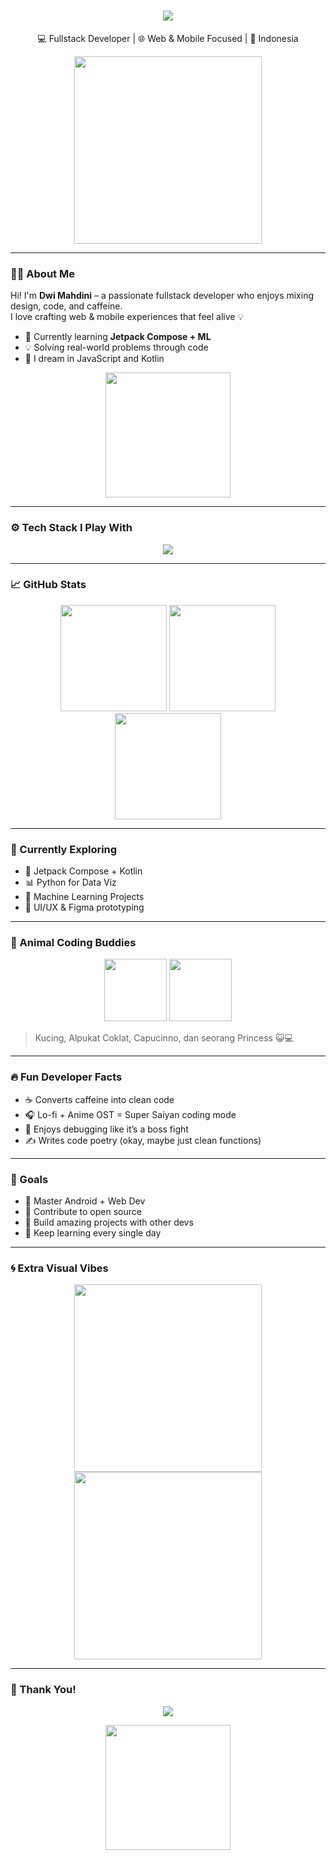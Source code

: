 <h1 align="center">
  <img src="https://readme-typing-svg.herokuapp.com/?lines=Hi,+I'm+Dwi+Mahdini;Fullstack+Developer!&center=true&size=25">
</h1>

<p align="center">💻 Fullstack Developer | 🌐 Web & Mobile Focused | 🏡 Indonesia</p>

<p align="center">
  <img src="https://media.giphy.com/media/qgQUggAC3Pfv687qPC/giphy.gif" width="300"/>
</p>

---

### 👩‍💻 About Me

Hi! I'm **Dwi Mahdini** – a passionate fullstack developer who enjoys mixing design, code, and caffeine.  
I love crafting web & mobile experiences that feel alive 💡

- 🌱 Currently learning **Jetpack Compose + ML**
- 💡 Solving real-world problems through code
- 🤖 I dream in JavaScript and Kotlin

<p align="center">
  <img src="https://media.giphy.com/media/13HgwGsXF0aiGY/giphy.gif" width="200"/>
</p>

---

### ⚙️ Tech Stack I Play With

<p align="center">
  <img src="https://skillicons.dev/icons?i=html,css,js,react,nextjs,tailwind,nodejs,express,postgres,firebase,androidstudio,kotlin,python,fastapi,java" />
</p>

---

### 📈 GitHub Stats

<p align="center">
  <img src="https://github-readme-stats.vercel.app/api?username=dwimahdini&show_icons=true&theme=tokyonight&hide_border=false&include_all_commits=true&count_private=true" height="170"/>
  <img src="https://github-readme-streak-stats.herokuapp.com/?user=dwimahdini&theme=tokyonight&hide_border=false" height="170"/>
  <img src="https://github-readme-stats.vercel.app/api/top-langs/?username=dwimahdini&layout=compact&theme=tokyonight&hide_border=false" height="170"/>
</p>

---

### 🚀 Currently Exploring

- 📱 Jetpack Compose + Kotlin
- 📊 Python for Data Viz
- 🧠 Machine Learning Projects
- 🎨 UI/UX & Figma prototyping

---

### 🐾 Animal Coding Buddies

<p align="center">
  <img src="https://media.giphy.com/media/JIX9t2j0ZTN9S/giphy.gif" width="100"/>
  <img src="https://media.giphy.com/media/3oriO0OEd9QIDdllqo/giphy.gif" width="100"/>
</p>

> Kucing, Alpukat Coklat, Capucinno, dan seorang Princess 😺💻

---

### 🔥 Fun Developer Facts

- ☕ Converts caffeine into clean code
- 🎧 Lo-fi + Anime OST = Super Saiyan coding mode
- 🐞 Enjoys debugging like it’s a boss fight
- ✍️ Writes code poetry (okay, maybe just clean functions)

---

### 🧭 Goals

- 🚀 Master Android + Web Dev
- 💼 Contribute to open source
- 🤝 Build amazing projects with other devs
- 🌱 Keep learning every single day

---

### 🌀 Extra Visual Vibes

<p align="center">
  <img src="https://media.giphy.com/media/v1.Y2lkPTc5MGI3NjExOGJlYTFuZGRzcmtwY3YyOGx6OGJ0azVvd2M4am9wdzZhOTVtNmppZSZlcD12MV9naWZzX3NlYXJjaCZjdD1n/3o7bu3XilJ5BOiSGic/giphy.gif" width="300"/>
  <img src="https://media.giphy.com/media/f3iwJFOVOwuy7K6FFw/giphy.gif" width="300"/>
</p>

---

### 💬 Thank You!

<p align="center">
  <img src="https://readme-typing-svg.herokuapp.com?font=Fira+Code&size=22&pause=1000&center=true&vCenter=true&width=435&lines=Thanks+for+visiting+my+GitHub!;Check+out+my+repos+below+and+say+hi!">
</p>

<p align="center">
  <img src="https://media.giphy.com/media/l3vR9O2vV6n0kTt1W/giphy.gif" width="200"/>
</p>
